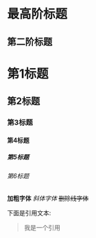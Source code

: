 最高阶标题
==============================================================
第二阶标题
--------------------------------------------------------------
# 第1标题
## 第2标题
### 第3标题
#### 第4标题
##### 第5标题
###### 第6标题
**加粗字体**
*斜体字体*
~~删除线字体~~

下面是引用文本:
> 我是一个引用

